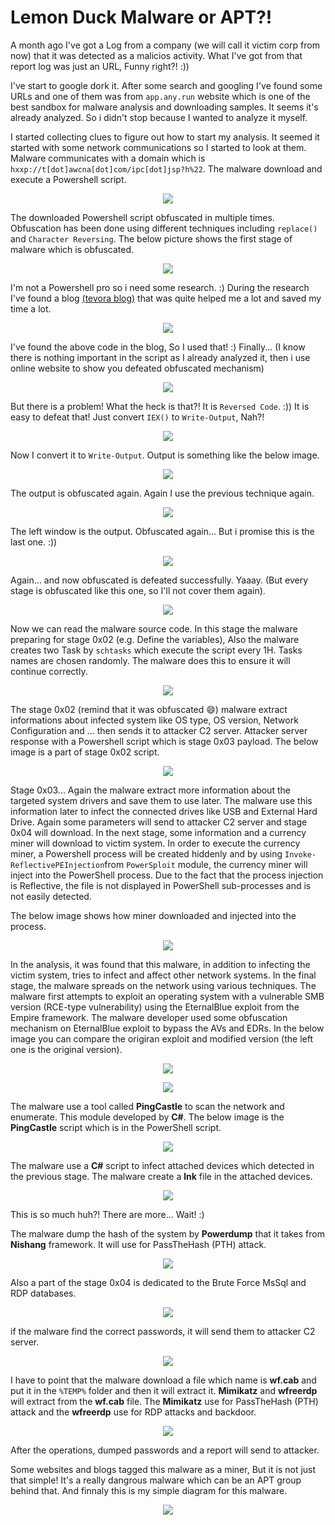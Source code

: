 # Lemon Duck Malware or APT?!

A month ago I've got a Log from a company (we will call it victim corp from now) that it was detected as a malicios activity. What I've got from that report log was just an URL, Funny right?! :))

I've start to google dork it. After some search and googling I've found some URLs and one of them was from `app.any.run` website which is one of the best sandbox for malware analysis and downloading samples. It seems it's already analyzed. So i didn't stop because I wanted to analyze it myself.

I started collecting clues to figure out how to start my analysis. It seemed it started with some network communications so I started to look at them.
Malware communicates with a domain which is `hxxp://t[dot]awcna[dot]com/ipc[dot]jsp?h%22`. The malware download and execute a Powershell script.

<!--![Stage-1](https://user-images.githubusercontent.com/36133745/119378384-79a65f80-bcd3-11eb-9f82-3a3bbf0bfc4d.png)-->
<p align="center">
<img src="https://user-images.githubusercontent.com/36133745/119378384-79a65f80-bcd3-11eb-9f82-3a3bbf0bfc4d.png">
</p>

The downloaded Powershell script obfuscated in multiple times. Obfuscation has been done using different techniques including `replace()` and `Character Reversing`.
The below picture shows the first stage of malware which is obfuscated.

<p align="center">
<img src="https://user-images.githubusercontent.com/36133745/119380119-8b890200-bcd5-11eb-992d-9b3f425ad7b9.png">
</p>

I'm not a Powershell pro so i need some research. :) During the research I've found a blog [(tevora blog)](https://threat.tevora.com/5-minute-forensics-decoding-powershell-payloads) that was quite helped me a lot and saved my time a lot. 


<p align="center">
<img src="https://user-images.githubusercontent.com/36133745/119380411-ec183f00-bcd5-11eb-8bee-acc89fae93c6.png">
</p>

I've found the above code in the blog, So I used that! :)
Finally... (I know there is nothing important in the script as I already analyzed it, then i use online website to show you defeated obfuscated mechanism)

<p align="center">
<img src="https://user-images.githubusercontent.com/36133745/119382872-e4599a00-bcd7-11eb-866a-0c42472d2ae3.png">
</p>

But there is a problem! What the heck is that?! It is `Reversed Code`. :)) It is easy to defeat that! Just convert `IEX()` to `Write-Output`, Nah?!
<p align="center">
<img src="https://user-images.githubusercontent.com/36133745/119383592-c2144c00-bcd8-11eb-8a65-4af06346653e.png">
</p>

Now I convert it to `Write-Output`. Output is something like the below image.

<p align="center">
<img src="https://user-images.githubusercontent.com/36133745/119383809-0c95c880-bcd9-11eb-8264-e948d3f1c4d8.png">
</p>

The output is obfuscated again. Again I use the previous technique again.

<p align="center">
<img src="https://user-images.githubusercontent.com/36133745/119384258-a9586600-bcd9-11eb-9cda-15614c02fd8f.png">
</p>
The left window is the output. Obfuscated again... But i promise this is the last one. :))
<p align="center">
<img src="https://user-images.githubusercontent.com/36133745/119384378-de64b880-bcd9-11eb-8a08-8353ed98b7dc.png">
</p>

Again... and now obfuscated is defeated successfully. Yaaay. (But every stage is obfuscated like this one, so I'll not cover them again).
<p align="center">
<img src="https://user-images.githubusercontent.com/36133745/119384632-40252280-bcda-11eb-87a8-7859bc373ea8.png">
</p>

Now we can read the malware source code. In this stage the malware preparing for stage 0x02 (e.g. Define the variables), Also the malware creates two Task by `schtasks` which execute the script every 1H. Tasks names are chosen randomly. The malware does this to ensure it will continue correctly.

<p align="center">
<img src="https://user-images.githubusercontent.com/36133745/119385109-ef61f980-bcda-11eb-9e48-4d451660822a.png">
</p>

The stage 0x02 (remind that it was obfuscated 😄) malware extract informations about infected system like OS type, OS version, Network Configuration and ... then sends it to attacker C2 server. Attacker server response with a Powershell script which is stage 0x03 payload. The below image is a part of stage 0x02 script.

<p align="center">
<img src="https://user-images.githubusercontent.com/36133745/119385685-be35f900-bcdb-11eb-8dde-e8c52703a9b7.png">
</p>

Stage 0x03... Again the malware extract more information about the targeted system drivers and save them to use later. The malware use this information later to infect the connected drives like USB and External Hard Drive. Again some parameters will send to attacker C2 server and stage 0x04 will download. In the next stage, some information and a currency miner will download to victim system. In order to execute the currency miner, a Powershell process will be created hiddenly and by using `Invoke-ReflectivePEInjection`from `PowerSploit` module, the currency miner will inject into the PowerShell process. Due to the fact that the process injection is Reflective, the file is not displayed in PowerShell sub-processes and is not easily detected.

The below image shows how miner downloaded and injected into the process.

<p align="center">
<img src="https://user-images.githubusercontent.com/36133745/119385958-22f15380-bcdc-11eb-9434-2f87807fe3a3.png">
</p>

In the analysis, it was found that this malware, in addition to infecting the victim system, tries to infect and affect other network systems. In the final stage, the malware spreads on the network using various techniques. The malware first attempts to exploit an operating system with a vulnerable SMB version (RCE-type vulnerability) using the EternalBlue exploit from the Empire framework. The malware developer used some obfuscation mechanism on EternalBlue exploit to bypass the AVs and EDRs. In the below image you can compare the origiran exploit and modified version (the left one is the original version).

<p align="center">
<img src="https://user-images.githubusercontent.com/36133745/119387742-9a27e700-bcde-11eb-870b-952a669861bc.png">
</p>
<p align="center">
<img src="https://user-images.githubusercontent.com/36133745/119387889-d52a1a80-bcde-11eb-9a70-e4f7d25cda5d.png">
</p>

The malware use a tool called **PingCastle** to scan the network and enumerate. This module developed by **C#**. The below image is the **PingCastle** script which is in the PowerShell script.

<p align="center">
<img src="https://user-images.githubusercontent.com/36133745/119388306-597c9d80-bcdf-11eb-8397-abfc68cf8955.png">
</p>

The malware use a **C#** script to infect attached devices which detected in the previous stage. The malware create a **lnk** file in the attached devices.
<p align="center">
<img src="https://user-images.githubusercontent.com/36133745/119389617-220ef080-bce1-11eb-99f6-85d00ae544fc.png">
</p>

This is so much huh?! There are more... Wait! :)

The malware dump the hash of the system by **Powerdump** that it takes from **Nishang** framework. It will use for PassTheHash (PTH) attack.

<p align="center">
<img src="https://user-images.githubusercontent.com/36133745/119390121-d27cf480-bce1-11eb-9575-d39510dd1999.png">
</p>

Also a part of the stage 0x04 is dedicated to the Brute Force MsSql and RDP databases.

<p align="center">
<img src="https://user-images.githubusercontent.com/36133745/119390688-a7df6b80-bce2-11eb-98ef-6f74e8379e4e.png">
</p>

if the malware find the correct passwords, it will send them to attacker C2 server.

<p align="center">
<img src="https://user-images.githubusercontent.com/36133745/119390846-d9f0cd80-bce2-11eb-92a7-c9c95e4a7dee.png">
</p>

I have to point that the malware download a file which name is **wf.cab** and put it in the `%TEMP%` folder and then it will extract it. **Mimikatz** and **wfreerdp** will extract from the **wf.cab** file. The **Mimikatz** use for PassTheHash (PTH) attack and the **wfreerdp** use for RDP attacks and backdoor.

<p align="center">
<img src="https://user-images.githubusercontent.com/36133745/119391966-50da9600-bce4-11eb-9555-8ace27e25901.png">
</p>

After the operations, dumped passwords and a report will send to attacker.

Some websites and blogs tagged this malware as a miner, But it is not just that simple! It's a really dangrous malware which can be an APT group behind that.
And finnaly this is my simple diagram for this malware.

<p align="center">
<img src="https://user-images.githubusercontent.com/36133745/119392975-a6fc0900-bce5-11eb-9ccd-fcc651f56385.png">
</p>
